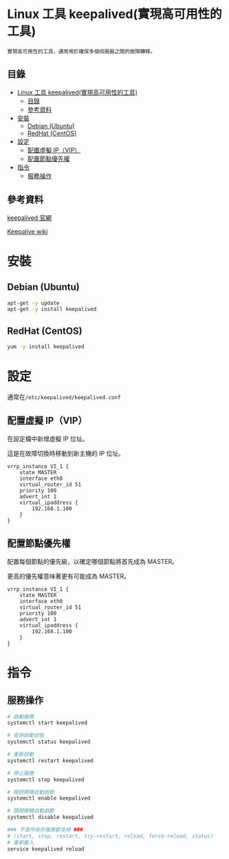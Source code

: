 # Linux 工具 keepalived(實現高可用性的工具)

```
實現高可用性的工具，通常用於確保多個伺服器之間的故障轉移。
```

## 目錄

- [Linux 工具 keepalived(實現高可用性的工具)](#linux-工具-keepalived實現高可用性的工具)
  - [目錄](#目錄)
  - [參考資料](#參考資料)
- [安裝](#安裝)
  - [Debian (Ubuntu)](#debian-ubuntu)
  - [RedHat (CentOS)](#redhat-centos)
- [設定](#設定)
  - [配置虛擬 IP（VIP）](#配置虛擬-ipvip)
  - [配置節點優先權](#配置節點優先權)
- [指令](#指令)
  - [服務操作](#服務操作)

## 參考資料

[keepalived 官網](https://www.keepalived.org/)

[Keepalive wiki](https://zh.wikipedia.org/zh-tw/Keepalive)

# 安裝

## Debian (Ubuntu)

```bash
apt-get -y update
apt-get -y install keepalived
```

## RedHat (CentOS)

```bash
yum -y install keepalived
```

# 設定

通常在`/etc/keepalived/keepalived.conf`

## 配置虛擬 IP（VIP）

在設定檔中新增虛擬 IP 位址。

這是在故障切換時移動到新主機的 IP 位址。

```
vrrp_instance VI_1 {
    state MASTER
    interface eth0
    virtual_router_id 51
    priority 100
    advert_int 1
    virtual_ipaddress {
        192.168.1.100
    }
}
```

## 配置節點優先權

配置每個節點的優先級，以確定哪個節點將首先成為 MASTER。

更高的優先權意味著更有可能成為 MASTER。

```
vrrp_instance VI_1 {
    state MASTER
    interface eth0
    virtual_router_id 51
    priority 100
    advert_int 1
    virtual_ipaddress {
        192.168.1.100
    }
}
```

# 指令

## 服務操作

```bash
# 啟動服務
systemctl start keepalived

# 查詢啟動狀態
systemctl status keepalived

# 重新啟動
systemctl restart keepalived

# 停止服務
systemctl stop keepalived

# 開啟開機自動啟動
systemctl enable keepalived

# 關閉開機自動啟動
systemctl disable keepalived

### 不是所有的服務都支持 ###
# (start, stop, restart, try-restart, reload, force-reload, status)
# 重新載入
service keepalived reload
```

